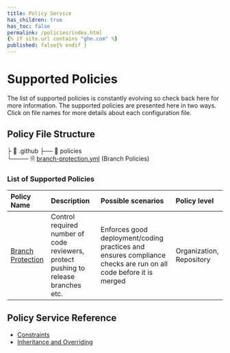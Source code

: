 ```yaml
---
title: Policy Service
has_children: true
has_toc: false
permalink: /policies/index.html
{% if site.url contains "ghe.com" %}
published: false{% endif }
---
```


# Supported Policies

The list of supported policies is constantly evolving so check back here for
more information. The supported policies are presented here in two ways.
Click on file names for more details about each configuration file.

## Policy File Structure

├ 📁 .github
├── 📁 policies  
└──── 🗎 [branch-protection.yml](branch-protection.md) (Branch Policies)  


### List of Supported Policies

| Policy Name | Description | Possible scenarios| Policy level |
|:------------|:------------|:------------------|:-------------|
| [Branch Protection](branch-protection.md) | Control required number of code reviewers, protect pushing to release branches etc. | Enforces good deployment/coding practices and ensures compliance checks are run on all code before it is merged | Organization, Repository |


## Policy Service Reference

* [Constraints](constraints.md)
* [Inheritance and Overriding](inheritance.md)
